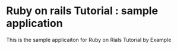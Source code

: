 # Ruby on rails Tutorial : sample application

This is the sample applicaiton for Ruby on Rials Tutorial by Example

